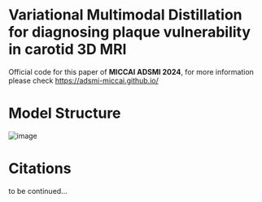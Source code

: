 # **V**ariational **M**ultimodal **D**istillation for diagnosing plaque vulnerability in carotid 3D MRI
Official code for this paper of **MICCAI ADSMI 2024**, for more information please check https://adsmi-miccai.github.io/

# Model Structure
![image](https://github.com/user-attachments/assets/cf94607b-6f30-4d4d-88eb-afe37d4b6279)

# Citations
to be continued...
